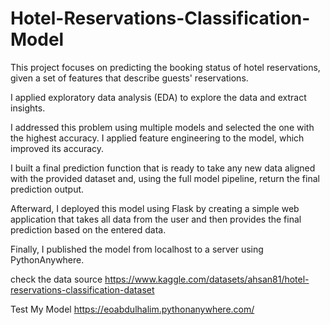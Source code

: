 # Hotel-Reservations-Classification-Model

This project focuses on predicting the booking status of hotel reservations, 
given a set of features that describe guests' reservations.

I applied exploratory data analysis (EDA) to explore the data and extract insights.

I addressed this problem using multiple models and selected the one with the highest accuracy.
I applied feature engineering to the model, which improved its accuracy.

I built a final prediction function that is ready to take any new data 
aligned with the provided dataset and, using the full model pipeline, 
return the final prediction output.

Afterward, I deployed this model using Flask by creating a simple web application 
that takes all data from the user and then provides the final prediction based on the entered data.

Finally, I published the model from localhost to a server using PythonAnywhere.

check the data source
https://www.kaggle.com/datasets/ahsan81/hotel-reservations-classification-dataset

Test My Model
https://eoabdulhalim.pythonanywhere.com/

